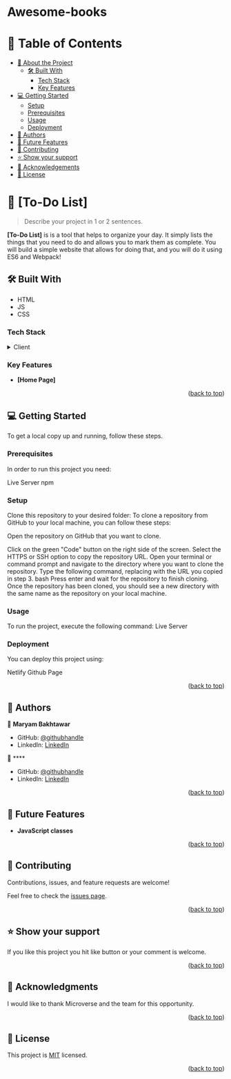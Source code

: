 # Awesome-books

<!-- TABLE OF CONTENTS -->

# 📗 Table of Contents

- [📖 About the Project](#about-project)
  - [🛠 Built With](#built-with)
    - [Tech Stack](#tech-stack)
    - [Key Features](#key-features)
- [💻 Getting Started](#getting-started)
  - [Setup](#setup)
  - [Prerequisites](#prerequisites)
  - [Usage](#usage)
  - [Deployment](#deployment)
- [👥 Authors](#authors)
- [🔭 Future Features](#future-features)
- [🤝 Contributing](#contributing)
- [⭐️ Show your support](#support)
- [🙏 Acknowledgements](#acknowledgements)
- [📝 License](#license)

<!-- PROJECT DESCRIPTION -->

# 📖 [To-Do List] <a name="about-project"></a>

> Describe your project in 1 or 2 sentences.

**[To-Do List]** is is a tool that helps to organize your day. It simply lists the things that you need to do and allows you to mark them as complete. You will build a simple website that allows for doing that, and you will do it using ES6 and Webpack!

## 🛠 Built With <a name="built-with"></a>
- HTML
- JS
- CSS 

### Tech Stack <a name="tech-stack"></a>

<details>
  <summary>Client</summary>
  <ul>
    <li><a href="">HTML</a></li>
    <li><a>CSS</a></li>
    <li><a>Javascript</a></li>
  </ul>
</details>

<!-- Features -->

### Key Features <a name="key-features"></a>

- **[Home Page]**

<p align="right">(<a href="#readme-top">back to top</a>)</p>

<!-- GETTING STARTED -->

## 💻 Getting Started <a name="getting-started"></a>

To get a local copy up and running, follow these steps.

### Prerequisites

In order to run this project you need: 

Live Server
npm

### Setup

Clone this repository to your desired folder: To clone a repository from GitHub to your local machine, you can follow these steps:

Open the repository on GitHub that you want to clone.

Click on the green "Code" button on the right side of the screen.
Select the HTTPS or SSH option to copy the repository URL.
Open your terminal or command prompt and navigate to the directory where you want to clone the repository.
Type the following command, replacing with the URL you copied in step 3.
bash
Press enter and wait for the repository to finish cloning.
Once the repository has been cloned, you should see a new directory with the same name as the repository on your local machine.


### Usage

To run the project, execute the following command:
Live Server

### Deployment

You can deploy this project using: 

Netlify
Github Page

<p align="right">(<a href="#readme-top">back to top</a>)</p>

<!-- AUTHORS -->

## 👥 Authors <a name="authors"></a>

👤 **Maryam Bakhtawar**

- GitHub: [@githubhandle](https://github.com/maryam0007)
- LinkedIn: [LinkedIn](https://www.linkedin.com/in/maryam-bakhtawar-516603267/)

👤 ****

- GitHub: [@githubhandle]()
- LinkedIn: [LinkedIn]()

<p align="right">(<a href="#readme-top">back to top</a>)</p>

<!-- FUTURE FEATURES -->

## 🔭 Future Features <a name="future-features"></a>

- **JavaScript classes**

<p align="right">(<a href="#readme-top">back to top</a>)</p>

<!-- CONTRIBUTING -->

## 🤝 Contributing <a name="contributing"></a>

Contributions, issues, and feature requests are welcome!

Feel free to check the [issues page](../../issues/).

<p align="right">(<a href="#readme-top">back to top</a>)</p>

<!-- SUPPORT -->

## ⭐️ Show your support <a name="support"></a>

If you like this project you hit like button or your comment is welcome.

<p align="right">(<a href="#readme-top">back to top</a>)</p>

<!-- ACKNOWLEDGEMENTS -->

## 🙏 Acknowledgments <a name="acknowledgements"></a>

I would like to thank Microverse and the team for this opportunity.

<p align="right">(<a href="#readme-top">back to top</a>)</p>

<!-- LICENSE -->

## 📝 License <a name="license"></a>

This project is [MIT](./MIT.md) licensed.

<p align="right">(<a href="#readme-top">back to top</a>)</p>
